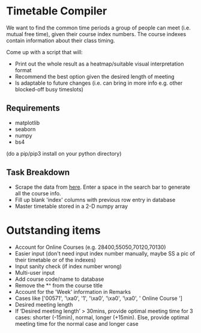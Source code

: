 # Timetable Compiler 

We want to find the common time periods a group of people can meet
(i.e. mutual free time), given their course index numbers. The course
indexes contain information about their class timing.

Come up with a script that will:
- Print out the whole result as a heatmap/suitable visual
interpretation format
- Recommend the best option given the desired length of meeting
- Is adaptable to future changes (i.e. can bring in more info e.g. other blocked-off busy timeslots)

## Requirements

- matplotlib
- seaborn
- numpy
- bs4

(do a pip/pip3 install on your python directory)

## Task Breakdown

- Scrape the data from [here](https://wish.wis.ntu.edu.sg/webexe/owa/aus_schedule.main). Enter a space in the search bar to generate all the course info.
- Fill up blank 'index' columns with previous row entry in database 
- Master timetable stored in a 2-D numpy array

# Outstanding items
- Account for Online Courses (e.g. 28400,55050,70120,70130)
- Easier input (don't need input index number manually, maybe SS a pic of their timetable or of the indexes)
- Input sanity check (if index number wrong)
- Multi-user input
- Add course code/name to database
- Remove the *^ from the course title
- Account for the 'Week' information in Remarks
- Cases like ['00571', '\xa0', '1', '\xa0', '\xa0', '\xa0', '  Online Course ']
- Desired meeting length 
- If ‘Desired meeting length’ > 30mins, provide optimal meeting time for 3 cases: shorter (-15min), normal, longer (+15min). Else, provide optimal meeting time for the normal case and longer case